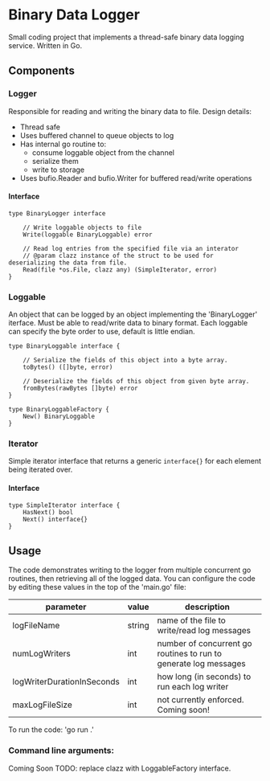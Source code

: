 # Binary Data Logger
Small coding project that implements a thread-safe binary data logging service.
Written in Go.


## Components

### Logger

Responsible for reading and writing the binary data to file.
Design details:
- Thread safe
- Uses buffered channel to queue objects to log
- Has internal go routine to:
	- consume loggable object from the channel
	- serialize them
	- write to storage
- Uses bufio.Reader and bufio.Writer for buffered read/write operations

#### Interface
```
type BinaryLogger interface 

	// Write loggable objects to file
	Write(loggable BinaryLoggable) error

	// Read log entries from the specified file via an interator
	// @param clazz instance of the struct to be used for deserializing the data from file.
	Read(file *os.File, clazz any) (SimpleIterator, error)
}
```

### Loggable

An object that can be logged by an object implementing the 'BinaryLogger' iterface. 
Must be able to read/write data to binary format. Each loggable can specify the byte order to use, default is little endian.

```
type BinaryLoggable interface {

	// Serialize the fields of this object into a byte array.
	toBytes() ([]byte, error)

	// Deserialize the fields of this object from given byte array.
	fromBytes(rawBytes []byte) error
}
```

``` 
type BinaryLoggableFactory {
	New() BinaryLoggable
}
```

### Iterator
Simple iterator interface that returns a generic `interface{}` for each element being iterated over.

#### Interface
```
type SimpleIterator interface {
	HasNext() bool
	Next() interface{}
}
```

## Usage
The code demonstrates writing to the logger from multiple concurrent go routines, then retrieving all of the logged data.
You can configure the code by editing these values in the top of the 'main.go' file:


| parameter | value | description |
| --- | --- | --- |
| logFileName | string | name of the file to write/read log messages |
| numLogWriters | int | number of concurrent go routines to run to generate log messages |
| logWriterDurationInSeconds | int | how long (in seconds) to run each log writer |
| maxLogFileSize | int | not currently enforced. Coming soon! |

To run the code: 
'go run .'

### Command line arguments:
Coming Soon
TODO: replace clazz with LoggableFactory interface.



